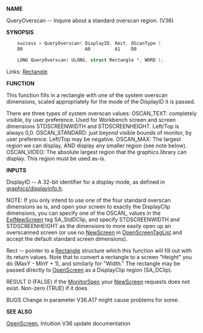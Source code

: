 
**NAME**

QueryOverscan -- Inquire about a standard overscan region. (V36)

**SYNOPSIS**

```c
    success = QueryOverscan( DisplayID, Rect, OScanType )
    D0                       A0         A1    D0

    LONG QueryOverscan( ULONG, struct Rectangle *, WORD );

```
Links: [Rectangle](_00A6.md) 

**FUNCTION**

This function fills in a rectangle with one of the system
overscan dimensions, scaled appropriately for the mode of
the DisplayID it is passed.

There are three types of system overscan values:
OSCAN_TEXT: completely visible, by user preference.  Used
for Workbench screen and screen dimensions STDSCREENWIDTH
and STDSCREENHEIGHT.  Left/Top is always 0,0.
OSCAN_STANDARD: just beyond visible bounds of monitor, by
user preference.  Left/Top may be negative.
OSCAN_MAX: The largest region we can display, AND display
any smaller region (see note below).
OSCAN_VIDEO: The absolute largest region that the graphics.library
can display.  This region must be used as-is.


**INPUTS**

DisplayID -- A 32-bit identifier for a display mode, as
defined in [graphics/displayinfo.h](_00BD.md).

NOTE: If you only intend to use one of the four standard
overscan dimensions as is, and open your screen to exactly
the DisplayClip dimensions, you can specify one of
the OSCAN_ values in the [ExtNewScreen](_00DD.md) tag SA_StdDClip,
and specify STDSCREENWIDTH and STDSCREENHEIGHT as the
dimensions to more easily open up an overscanned screen
(or use no [NewScreen](_00DD.md) in [OpenScreenTagList](OpenScreenTagList.md) and accept
the default standard screen dimensions).

Rect -- pointer to a [Rectangle](_00A6.md) structure which this function
will fill out with its return values.  Note that to convert
a rectangle to a screen &#034;Height&#034; you do (MaxY - MinY + 1), and
similarly for &#034;Width.&#034;  The rectangle may be passed directly
to [OpenScreen](OpenScreen.md) as a DisplayClip region (SA_DClip).

RESULT
0 (FALSE) if the [MonitorSpec](_00A7.md) your [NewScreen](_00DD.md) requests
does not exist.  Non-zero (TRUE) if it does.

BUGS
Change in parameter V36.A17 might cause problems for some.

**SEE ALSO**

[OpenScreen](OpenScreen.md), Intuition V36 update documentation
